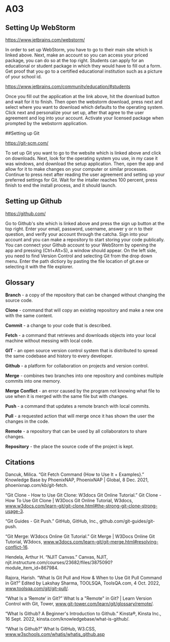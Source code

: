 # A03
## Setting Up WebStorm

https://www.jetbrains.com/webstorm/

In order to set up WebStorm, you have to go to their main site which is linked above. Next, make an account so you can access your priced package, you can do so at the top right. Students can apply for an educational or student package in which they would have to fill out a form. Get proof that you go to a certified educational institution such as a picture of your school id.  

https://www.jetbrains.com/community/education/#students

Once you fill out the application at the link above, hit the download button and wait for it to finish. Then open the webstorm download, press next and select where you want to download which defaults to the operating system. Click next and personalize your set up, after that agree to the user agreement and log into your account. Activate your licensed package when prompted by the webstorm application.

##Setting up Git

https://git-scm.com/

To set up Git you want to go to the website which is linked above and click on downloads. Next, look for the operating system you use, in my case it was windows, and download the setup application. Then, open the app and allow for it to make changes on your computer or similar processes. Continue to press next after reading the user agreement and setting up your preferred settings for Git. Wait for the intaller reaches 100 percent, press finish to end the install process, and it should launch.

## Setting up Github

https://github.com/

Go to Github's site which is linked above and press the sign up button at the top right. Enter your email, password, username, answer y or n to their question, and verify your account through the catcha. Sign into your account and you can make a repository to start storing your code publically. You can connect your Github account to your WebStorm by opening the app and pressing (Ctrl+Alt+S), a window should appear. On the left side, you need to find Version Control and selecting Git from the drop down menu. Enter the path dictiory by pasting the file location of git.exe or selecting it with the file explorer.

## Glossary

**Branch** - a copy of the repository that can be changed without changing the source code.

**Clone** - command that will copy an existing repository and make a new one with the same content.

**Commit** - a change to your code that is described.

**Fetch** -  a command that retrieves and downloads objects into your local machine without messing with local code.

**GIT** - an open source version control system that is distributed to spread the same codebase and history to every developer.

**Github** - a platform for collaboration on projects and version control.

**Merge** -  combines two branches into one repository and combines multiple commits into one memory.

**Merge Conflict** - an error caused by the program not knowing what file to use when it is merged with the same file but with changes.

**Push** - a command that updates a remote branch with local commits.

**Pull** - a requested action that will merge once it has shown the user the changes in the code.

**Remote** - a repository that can be used by all collaborators to share changes.

**Repository** - the place the source code of the project is kept.

## Citations

Dancuk, Milica. “Git Fetch Command {How to Use It + Examples}.” Knowledge Base by PhoenixNAP, PhoenixNAP | Global, 8 Dec. 2021, phoenixnap.com/kb/git-fetch.

“Git Clone - How to Use Git Clone: W3docs Git Online Tutorial.” Git Clone - How To Use Git Clone | W3Docs Git Online Tutorial, W3docs, www.w3docs.com/learn-git/git-clone.html#the-strong-git-clone-strong-usage-3.

“Git Guides - Git Push.” GitHub, GitHub, Inc., github.com/git-guides/git-push.

“Git Merge: W3docs Online Git Tutorial.” Git Merge | W3Docs Online Git Tutorial, W3docs, www.w3docs.com/learn-git/git-merge.html#resolving-conflict-16.

Hendela, Arthur H. “NJIT Canvas.” Canvas, NJIT, njit.instructure.com/courses/23682/files/3875090?module_item_id=867984.

Rajora, Harish. “What Is Git Pull and How & When to Use Git Pull Command in Git?” Edited by Lakshay Sharma, TOOLSQA, ToolsQA.com, 4 Oct. 2022, www.toolsqa.com/git/git-pull/.

“What Is a ‘Remote’ in Git?” What Is a "Remote" in Git? | Learn Version Control with Git, Tower, www.git-tower.com/learn/git/glossary/remote/.

“What Is Github? A Beginner's Introduction to Github.” Kinsta®, Kinsta Inc., 16 Sept. 2022, kinsta.com/knowledgebase/what-is-github/.

“What Is Github?” What Is GitHub, W3.CSS, www.w3schools.com/whatis/whatis_github.asp
